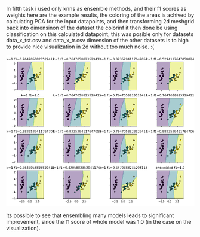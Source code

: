 In fifth task i used only knns as ensemble methods,
and their f1 scores as weights here are the example results, the coloring of the areas is achived by calculating PCA
for the input datapoints, and then transforming 2d meshgrid back into dimensinon of the dataset the colorinf it then 
done be using classification on this calculated datapoint, this was posible only for datasets  
data_x_tst.csv and data_x_tr.csv dimension of the other datasets is to high to provide nice visualization in 2d without too much noise. :(


![ensembled clasifier](https://github.com/svatozde/svatozde-MI-IKM/blob/master/CV5/figs/showcase.png)

its possible to see that ensembling many models leads to significant improvement,
 since the f1 score of whole model was 1.0 (in the case on the visualization).

